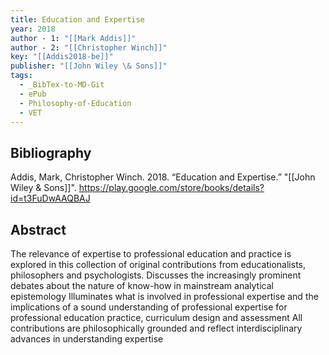 ```yaml
---
title: Education and Expertise
year: 2018
author - 1: "[[Mark Addis]]"
author - 2: "[[Christopher Winch]]"
key: "[[Addis2018-be]]"
publisher: "[[John Wiley \& Sons]]"
tags:
  - _BibTex-to-MD-Git
  - ePub
  - Philosophy-of-Education
  - VET
---
```


## Bibliography
Addis, Mark, Christopher Winch. 2018. “Education and Expertise.” "[[John Wiley \& Sons]]". https://play.google.com/store/books/details?id=t3FuDwAAQBAJ

## Abstract
The relevance of expertise to professional education and practice is explored in this collection of original contributions from educationalists, philosophers and psychologists. Discusses the increasingly prominent debates about the nature of know-how in mainstream analytical epistemology Illuminates what is involved in professional expertise and the implications of a sound understanding of professional expertise for professional education practice, curriculum design and assessment All contributions are philosophically grounded and reflect interdisciplinary advances in understanding expertise